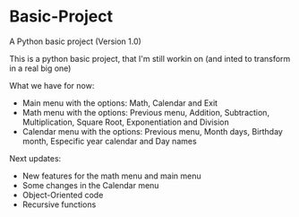 # Basic-Project
A Python basic project (Version 1.0)

This is a python basic project, that I'm still workin on (and inted to transform in a real big one)

What we have for now:
- Main menu with the options: Math, Calendar and Exit
- Math menu with the options: Previous menu, Addition, Subtraction, Multiplication, Square Root, Exponentiation and Division
- Calendar menu with the options: Previous menu, Month days, Birthday month, Especific year calendar and Day names


Next updates:
- New features for the math menu and main menu
- Some changes in the Calendar menu
- Object-Oriented code
- Recursive functions

